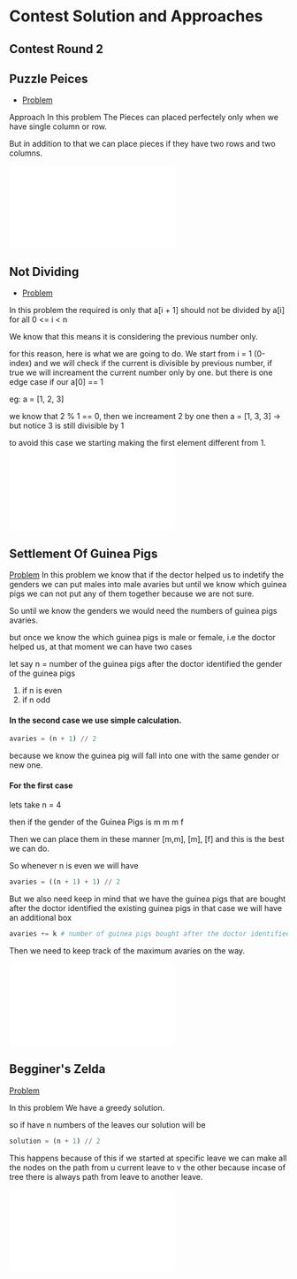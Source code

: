# Contest Solution and Approaches

## Contest Round 2
## Puzzle Peices 
- [Problem](https://codeforces.com/problemset/problem/1345/A)

Approach 
In this problem The Pieces can placed perfectely only when we have single column or row.

But in addition to that we can place pieces if they have two rows and two columns.

![Solution](round_2/A_Puzzle_Pieces.py)

## Not Dividing
- [Problem](https://codeforces.com/problemset/problem/1794/B)

In this problem the required is only that a[i + 1] should not be divided by a[i] for all 0 <= i < n

We know that this means it is considering the previous number only. 

for this reason, here is what we are going to do. We start from i = 1 (0-index) and we will check if the current is divisible by previous number, if true we will increament the current number only by one. but there is one edge case if our a[0] == 1

eg: a = [1, 2, 3]

we know that 2 % 1 == 0, then we increament 2 by one 
then a = [1, 3, 3] -> but notice 3 is still divisible by 1

to avoid this case we starting making the first element different from 1.
![Solution](round_2/B_Not_Dividing.py)

## Settlement Of Guinea Pigs
[Problem](https://codeforces.com/problemset/problem/1802/B)
In this problem we know that if the dector helped us to indetify the genders we can put males into male avaries but until we know which guinea pigs we can not put any of them together because we are not sure. 

So until we know the genders we would need the numbers of guinea pigs avaries. 

but once we know the which guinea pigs is male or female, i.e the doctor helped us, at that moment we can have two cases 

let say n = number of the guinea pigs after the doctor identified the gender of the guinea pigs

1. if n is even 
2. if n odd

####  In the second case we use simple calculation. 

```python 
avaries = (n + 1) // 2
```

because we know the guinea pig will fall into one with the same gender or new one.

#### For the first case

lets take n = 4

then if the gender of the Guinea Pigs is 
m m m f

Then we can place them in these manner  [m,m], [m], [f] and this is the best we can do. 

So whenever n is even we will have 

```python 
avaries = ((n + 1) + 1) // 2
```

But we also need keep in mind that we have the guinea pigs that are bought after the doctor identified the existing guinea pigs in that case we will have an additional box
```python 
avaries += k # number of guinea pigs bought after the doctor identified the guinea pigs
```

Then we need to keep track of the maximum avaries on the way.

![Solution](round_2/C_Settlement_of_Guinea_Pigs.py)



## Begginer's Zelda
[Problem](https://codeforces.com/problemset/problem/1905/B)

In this problem We have a greedy solution.

so if have n numbers of the leaves our solution will be 
```python 
solution = (n + 1) // 2

```
This happens because of this 
if we started at specific leave we can make all the nodes on the path from u current leave to v the other because incase of tree there is always path from leave to another leave.

![Solution](round_2/D_Begginer_s_Zelda.py)

